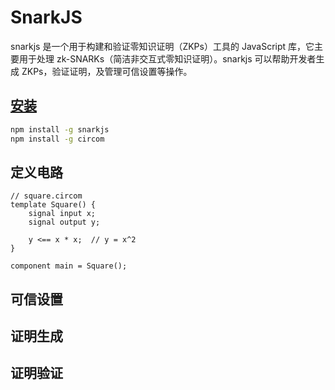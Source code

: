 # SnarkJS

snarkjs 是一个用于构建和验证零知识证明（ZKPs）工具的 JavaScript 库，它主要用于处理 zk-SNARKs（简洁非交互式零知识证明）。snarkjs 可以帮助开发者生成 ZKPs，验证证明，及管理可信设置等操作。

<DocsAD/>

## [安装](https://github.com/iden3/snarkjs)

```sh
npm install -g snarkjs
npm install -g circom
```

## 定义电路

```cirrom
// square.circom
template Square() {
    signal input x;
    signal output y;

    y <== x * x;  // y = x^2
}

component main = Square();
```

## 可信设置

## 证明生成

## 证明验证
